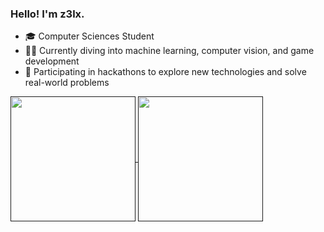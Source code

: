 ### Hello! I'm z3lx.
- 🎓 Computer Sciences Student
- 👨‍💻 Currently diving into machine learning, computer vision, and game development
- 🚀 Participating in hackathons to explore new technologies and solve real-world problems

<a href="">
  <img height=200 align="center" src="https://github-readme-stats-pied-xi-86.vercel.app/api?username=z3lx&show_icons=true&title_color=D2794CFF&icon_color=D2794CFF&hide_border=true" />
</a>
<a href="">
  <img height=200 align="center" src="https://github-readme-stats-pied-xi-86.vercel.app/api/top-langs/?username=z3lx&size_weight=0.5&count_weight=0.5&exclude_repo=github-readme-stats&langs_count=8&layout=compact&hide_border=true&title_color=D2794CFF&card_width=320" />
</a>
